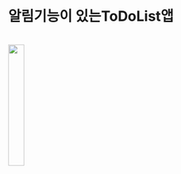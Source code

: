 # 알림기능이 있는ToDoList앱
# <img src="https://github.com/user-attachments/assets/b319ba09-15d7-490a-afe0-060013ddb502" width="25%" >
